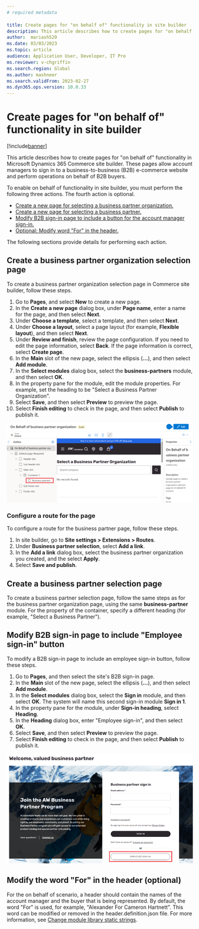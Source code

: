 ```yaml
---
# required metadata

title: Create pages for "on behalf of" functionality in site builder
description: This article describes how to create pages for "on behalf of" functionality in Microsoft Dynamics 365 Commerce site builder.
author:  mariash529
ms.date: 03/03/2023
ms.topic: article
audience: Application User, Developer, IT Pro
ms.reviewer: v-chgriffin
ms.search.region: Global
ms.author: mashneer
ms.search.validFrom: 2023-02-27
ms.dyn365.ops.version: 10.0.33
---
```


# Create pages for "on behalf of" functionality in site builder

[!include[banner](../includes/banner.md)]

This article describes how to create pages for "on behalf of" functionality in Microsoft Dynamics 365 Commerce site builder. These pages allow account managers to sign in to a business-to-business (B2B) e-commerce website and perform operations on behalf of B2B buyers.

To enable on behalf of functionality in site builder, you must perform the following three actions. The fourth action is optional. 

- [Create a new page for selecting a business partner organization.](#create-a-business-partner-organization-selection-page)
- [Create a new page for selecting a business partner.](#create-a-business-partner-selection-page)
- [Modify B2B sign-in page to include a button for the account manager sign-in.](#modify-b2b-sign-in-page-to-include-employee-sign-in-button) 
- [Optional: Modify word "For" in the header.](#modify-the-word-for-in-the-header-optional)

The following sections provide details for performing each action.

## Create a business partner organization selection page

To create a business partner organization selection page in Commerce site builder, follow these steps. 

1. Go to **Pages**, and select **New** to create a new page.
1. In the **Create a new page** dialog box, under **Page name**, enter a name for the page, and then select **Next**.
1. Under **Choose a template**, select a template, and then select **Next**.
1. Under **Choose a layout**, select a page layout (for example, **Flexible layout**), and then select **Next**.
1. Under **Review and finish**, review the page configuration. If you need to edit the page information, select **Back**. If the page information is correct, select **Create page**. 
1. In the **Main** slot of the new page, select the ellipsis (**...**), and then select **Add module**.
1. In the **Select modules** dialog box, select the **business-partners** module, and then select **OK**.
1. In the property pane for the module, edit the module properties. For example, set the heading to be "Select a Business Partner Organization".
1. Select **Save**, and then select **Preview** to preview the page.
1. Select **Finish editing** to check in the page, and then select **Publish** to publish it.

![Business partner module in site builder](media/obo-site-builder-page.png)

### Configure a route for the page

To configure a route for the business partner page, follow these steps.

1. In site builder, go to **Site settings \> Extensions \> Routes**.
1. Under **Business partner selection**, select **Add a link**.
1. In the **Add a link** dialog box, select the business partner organization you created, and the select **Apply**.
1. Select **Save and publish**.

## Create a business partner selection page

To create a business partner selection page, follow the same steps as for the business partner organization page, using the same **business-partner** module. For the property of the container, specify a different heading (for example, "Select a Business Partner").

## Modify B2B sign-in page to include "Employee sign-in" button

To modify a B2B sign-in page to include an employee sign-in button, follow these steps. 

1. Go to **Pages**, and then select the site's B2B sign-in page.
1. In the **Main** slot of the new page, select the ellipsis (**...**), and then select **Add module**.
1. In the **Select modules** dialog box, select the **Sign in** module, and then select **OK**. The system will name this second sign-in module **Sign in 1**.
1. In the property pane for the module, under **Sign-in heading**, select **Heading**.
1. In the **Heading** dialog box, enter "Employee sign-in", and then select **OK**.
1. Select **Save**, and then select **Preview** to preview the page.
1. Select **Finish editing** to check in the page, and then select **Publish** to publish it.

![Employee sign-in button](media/obo-sign-in-experience.png)

## Modify the word "For" in the header (optional)

For the on behalf of scenario, a header should contain the names of the account manager and the buyer that is being represented. By default, the word "For" is used, for example, "Alexander For Cameron Hartnett". This word can be modified or removed in the header.definition.json file. For more information, see [Change module library static strings](e-commerce-extensibility/change-module-library-strings.md).


